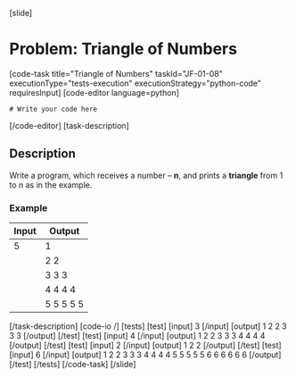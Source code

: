 [slide]
# Problem: Triangle of Numbers
[code-task title="Triangle of Numbers" taskId="JF-01-08" executionType="tests-execution" executionStrategy="python-code" requiresInput]
[code-editor language=python]
```
# Write your code here
```
[/code-editor]
[task-description]
## Description
Write a program, which receives a number – **n**, and prints a **triangle** from 1 to n as in the example.

### Example
| **Input** | **Output** |
| --- | --- |
| 5 | 1 |
| | 2 2 |
| | 3 3 3 |
| | 4 4 4 4 |
| | 5 5 5 5 5 |

[/task-description]
[code-io /]
[tests]
[test]
[input]
3
[/input]
[output]
1
2 2
3 3 3
[/output]
[/test]
[test]
[input]
4
[/input]
[output]
1
2 2
3 3 3
4 4 4 4
[/output]
[/test]
[test]
[input]
2
[/input]
[output]
1
2 2
[/output]
[/test]
[test]
[input]
6
[/input]
[output]
1
2 2
3 3 3
4 4 4 4
5 5 5 5 5
6 6 6 6 6 6
[/output]
[/test]
[/tests]
[/code-task]
[/slide]